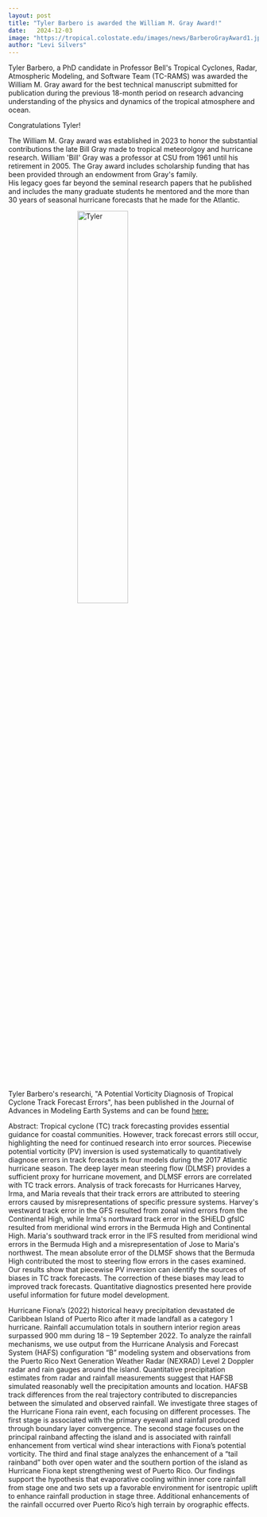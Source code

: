 ```yaml
---
layout: post
title: "Tyler Barbero is awarded the William M. Gray Award!"
date:   2024-12-03
image: "https://tropical.colostate.edu/images/news/BarberoGrayAward1.jpeg"
author: "Levi Silvers"
---
```


Tyler Barbero, a PhD candidate in Professor Bell's Tropical Cyclones, Radar, Atmospheric Modeling, and Software Team (TC-RAMS) was awarded the William M. Gray award for the best technical manuscript submitted for publication
during the previous 18-month period on research advancing understanding of the physics and dynamics of the tropical atmosphere and ocean.  

Congratulations Tyler!

The William M. Gray award was established in 2023 to honor the substantial contributions the late Bill Gray made to tropical meteorolgoy and hurricane research.  William 'Bill' Gray was a professor at CSU from 1961 until his retirement in 2005.  The Gray award includes scholarship funding that has been provided through an endowment from Gray's family.    
His legacy goes far beyond the seminal research papers that he published and includes the many graduate students he mentored and the more than 30 years of seasonal hurricane forecasts that he 
made for the Atlantic.  
  
<!--more-->

<img src= "https://tropical.colostate.edu/images/news/BarberoGrayAward2.jpeg"
     alt="Tyler"
     style=" display: block;margin-left: auto;margin-right: auto;width: 45%;" />

Tyler Barbero's researchi, "A Potential Vorticity Diagnosis of Tropical Cyclone Track Forecast Errors", has been published in the Journal of Advances in Modeling Earth Systems and can be 
found [here:](https://agupubs.onlinelibrary.wiley.com/doi/10.1029/2023MS004008)
 

Abstract: 
Tropical cyclone (TC) track forecasting provides essential guidance for coastal communities. However, track forecast errors still occur, highlighting the need for continued research into error sources. Piecewise potential vorticity (PV) inversion is used systematically to quantitatively diagnose errors in track forecasts in four models during the 2017 Atlantic hurricane season. The deep layer mean steering flow (DLMSF) provides a sufficient proxy for hurricane movement, and DLMSF errors are correlated with TC track errors. Analysis of track forecasts for Hurricanes Harvey, Irma, and Maria reveals that their track errors are attributed to steering errors caused by misrepresentations of specific pressure systems. Harvey's westward track error in the GFS resulted from zonal wind errors from the Continental High, while Irma's northward track error in the SHiELD gfsIC resulted from meridional wind errors in the Bermuda High and Continental High. Maria's southward track error in the IFS resulted from meridional wind errors in the Bermuda High and a misrepresentation of Jose to Maria's northwest. The mean absolute error of the DLMSF shows that the Bermuda High contributed the most to steering flow errors in the cases examined. Our results show that piecewise PV inversion can identify the sources of biases in TC track forecasts. The correction of these biases may lead to improved track forecasts. Quantitative diagnostics presented here provide useful information for future model development. 

Hurricane Fiona’s (2022) historical heavy precipitation devastated de Caribbean Island of Puerto Rico after it made landfall as a category 1 hurricane. Rainfall accumulation totals in southern interior region areas surpassed 900 mm during 18 – 19 September 2022. To analyze the rainfall mechanisms, we use output from the Hurricane Analysis and Forecast System (HAFS) configuration “B” modeling system and observations from the Puerto Rico Next Generation Weather Radar (NEXRAD) Level 2 Doppler radar and rain gauges around the island. Quantitative precipitation estimates from radar and rainfall measurements suggest that HAFSB simulated reasonably well the precipitation amounts and location. HAFSB track differences from the real trajectory contributed to discrepancies between the simulated and observed rainfall. We investigate three stages of the Hurricane Fiona rain event, each focusing on different processes. The first stage is associated with the primary eyewall and rainfall produced through boundary layer convergence. The second stage focuses on the principal rainband affecting the island and is associated with rainfall enhancement from vertical wind shear interactions with Fiona’s potential vorticity. The third and final stage analyzes the enhancement of a “tail rainband” both over open water and the southern portion of the island as Hurricane Fiona kept strengthening west of Puerto Rico. Our findings support the hypothesis that evaporative cooling within inner core rainfall from stage one and two sets up a favorable environment for isentropic uplift to enhance rainfall production in stage three. Additional enhancements of the rainfall occurred over Puerto Rico’s high terrain by orographic effects.








